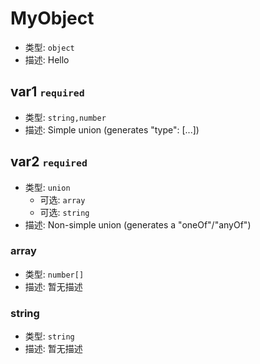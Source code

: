 
# MyObject  

* 类型: `object`
* 描述: Hello 

## var1 <small>`required`</small> 

* 类型: `string,number`
* 描述: Simple union (generates "type": [...]) 

## var2 <small>`required`</small> 

* 类型: `union`
  * 可选: `array`
  * 可选: `string`
* 描述: Non-simple union (generates a "oneOf"/"anyOf") 

### array  

* 类型: `number[]`
* 描述: 暂无描述 

### string  

* 类型: `string`
* 描述: 暂无描述 
 